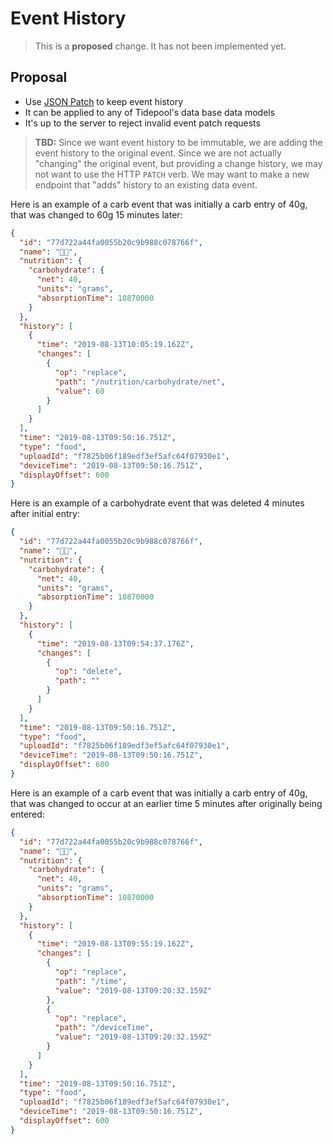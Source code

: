 <!-- omit in toc -->
# Event History

<!-- theme: warning -->

> This is a **proposed** change. It has not been implemented yet.

## Proposal

* Use [JSON Patch](https://jsonpatch.com/) to keep event history
* It can be applied to any of Tidepool's data base data models
* It's up to the server to reject invalid event patch requests

> **TBD:** Since we want event history to be immutable, we are adding the event history to the original event. Since we are not actually "changing" the original event, but providing a change history, we may not want to use the HTTP `PATCH` verb. We may want to make a new endpoint that "adds" history to an existing data event.

Here is an example of a carb event that was initially a carb entry of 40g, that was changed to 60g 15 minutes later:

```json {% title="Sample Modified Quantity" %}
{
  "id": "77d722a44fa0055b20c9b988c078766f",
  "name": "🍞🧀",
  "nutrition": {
    "carbohydrate": {
      "net": 40,
      "units": "grams",
      "absorptionTime": 10870000
    }
  },
  "history": [
    {
      "time": "2019-08-13T10:05:19.162Z",
      "changes": [
        {
          "op": "replace",
          "path": "/nutrition/carbohydrate/net",
          "value": 60
        }
      ]
    }
  ],
  "time": "2019-08-13T09:50:16.751Z",
  "type": "food",
  "uploadId": "f7825b06f189edf3ef5afc64f07930e1",
  "deviceTime": "2019-08-13T09:50:16.751Z",
  "displayOffset": 600
}
```

Here is an example of a carbohydrate event that was deleted 4 minutes after initial entry:

```json {% title="Sample Deleted Event" %}
{
  "id": "77d722a44fa0055b20c9b988c078766f",
  "name": "🍞🧀",
  "nutrition": {
    "carbohydrate": {
      "net": 40,
      "units": "grams",
      "absorptionTime": 10870000
    }
  },
  "history": [
    {
      "time": "2019-08-13T09:54:37.176Z",
      "changes": [
        {
          "op": "delete",
          "path": ""
        }
      ]
    }
  ],
  "time": "2019-08-13T09:50:16.751Z",
  "type": "food",
  "uploadId": "f7825b06f189edf3ef5afc64f07930e1",
  "deviceTime": "2019-08-13T09:50:16.751Z",
  "displayOffset": 600
}
```

Here is an example of a carb event that was initially a carb entry of 40g, that was changed to occur at an earlier time 5 minutes after originally being entered:

```json {% title="Sample Modified Time" %}
{
  "id": "77d722a44fa0055b20c9b988c078766f",
  "name": "🍞🧀",
  "nutrition": {
    "carbohydrate": {
      "net": 40,
      "units": "grams",
      "absorptionTime": 10870000
    }
  },
  "history": [
    {
      "time": "2019-08-13T09:55:19.162Z",
      "changes": [
        {
          "op": "replace",
          "path": "/time",
          "value": "2019-08-13T09:20:32.159Z"
        },
        {
          "op": "replace",
          "path": "/deviceTime",
          "value": "2019-08-13T09:20:32.159Z"
        }
      ]
    }
  ],
  "time": "2019-08-13T09:50:16.751Z",
  "type": "food",
  "uploadId": "f7825b06f189edf3ef5afc64f07930e1",
  "deviceTime": "2019-08-13T09:50:16.751Z",
  "displayOffset": 600
}
```
